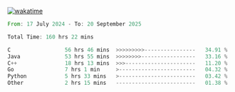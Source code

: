 [![wakatime](https://wakatime.com/badge/user/5970ac98-85fb-4bfd-a7d8-142e7d5bd274.svg)](https://wakatime.com/@5970ac98-85fb-4bfd-a7d8-142e7d5bd274)

<!--START_SECTION:waka-->

```rust
From: 17 July 2024 - To: 20 September 2025

Total Time: 160 hrs 22 mins

C                 56 hrs 46 mins  >>>>>>>>>----------------   34.91 %
Java              53 hrs 55 mins  >>>>>>>>-----------------   33.16 %
C++               18 hrs 13 mins  >>>----------------------   11.20 %
Go                7 hrs 1 min     >------------------------   04.32 %
Python            5 hrs 33 mins   >------------------------   03.42 %
Other             2 hrs 15 mins   -------------------------   01.38 %
```

<!--END_SECTION:waka-->
